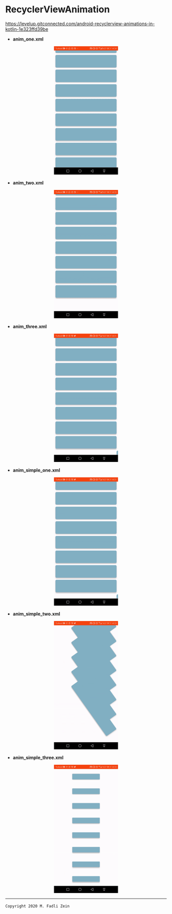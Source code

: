 # RecyclerViewAnimation
 https://levelup.gitconnected.com/android-recyclerview-animations-in-kotlin-1e323ffd39be

- **anim_one.xml**

<p align="center">
  <img src="https://github.com/gzeinnumer/RecyclerViewAnimation/blob/master/preview/example1.gif" width="200"/>
</p>

- **anim_two.xml**

<p align="center">
  <img src="https://github.com/gzeinnumer/RecyclerViewAnimation/blob/master/preview/example2.gif" width="200"/>
</p>

- **anim_three.xml**

<p align="center">
  <img src="https://github.com/gzeinnumer/RecyclerViewAnimation/blob/master/preview/example3.gif" width="200"/>
</p>

- **anim_simple_one.xml**

<p align="center">
  <img src="https://github.com/gzeinnumer/RecyclerViewAnimation/blob/master/preview/example4.gif" width="200"/>
</p>

- **anim_simple_two.xml**

<p align="center">
  <img src="https://github.com/gzeinnumer/RecyclerViewAnimation/blob/master/preview/example5.gif" width="200"/>
</p>

- **anim_simple_three.xml**

<p align="center">
  <img src="https://github.com/gzeinnumer/RecyclerViewAnimation/blob/master/preview/example6.gif" width="200"/>
</p>

---

```
Copyright 2020 M. Fadli Zein
```